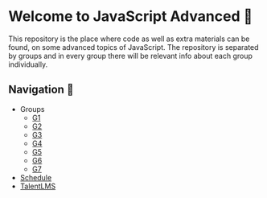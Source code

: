 # Welcome to JavaScript Advanced 🚀

This repository is the place where code as well as extra materials can be found, on some advanced topics of JavaScript. The repository is separated by groups and in every group there will be relevant info about each group individually. 

## Navigation 🧭

* Groups
  * [G1](/G1/)
  * [G2](/G2/)
  * [G3](/G3/)
  * [G4](/G4/)
  * [G5](/G5/)
  * [G6](/G6/)
  * [G7](/G7/)
* [Schedule](https://docs.google.com/spreadsheets/d/1z-u5QFkmRchkL0ltaNaBDwYWTj00g5xy/edit?usp=sharing&ouid=107731167943471336330&rtpof=true&sd=true)
* [TalentLMS](https://academyforprogramming-seavusedu.talentlms.com/index)

